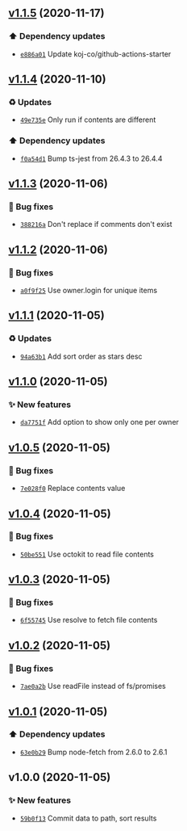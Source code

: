 ## [v1.1.5](https://github.com/koj-co/readme-repos-list/compare/v1.1.4...v1.1.5) (2020-11-17)

### ⬆️ Dependency updates

- [`e886a01`](https://github.com/koj-co/readme-repos-list/commit/e886a01)  Update koj-co/github-actions-starter

## [v1.1.4](https://github.com/koj-co/readme-repos-list/compare/v1.1.3...v1.1.4) (2020-11-10)

### ♻️ Updates

- [`49e735e`](https://github.com/koj-co/readme-repos-list/commit/49e735e)  Only run if contents are different

### ⬆️ Dependency updates

- [`f0a54d1`](https://github.com/koj-co/readme-repos-list/commit/f0a54d1)  Bump ts-jest from 26.4.3 to 26.4.4

## [v1.1.3](https://github.com/koj-co/readme-repos-list/compare/v1.1.2...v1.1.3) (2020-11-06)

### 🐛 Bug fixes

- [`388216a`](https://github.com/koj-co/readme-repos-list/commit/388216a)  Don&#x27;t replace if comments don&#x27;t exist

## [v1.1.2](https://github.com/koj-co/readme-repos-list/compare/v1.1.1...v1.1.2) (2020-11-06)

### 🐛 Bug fixes

- [`a0f9f25`](https://github.com/koj-co/readme-repos-list/commit/a0f9f25)  Use owner.login for unique items

## [v1.1.1](https://github.com/koj-co/readme-repos-list/compare/v1.1.0...v1.1.1) (2020-11-05)

### ♻️ Updates

- [`94a63b1`](https://github.com/koj-co/readme-repos-list/commit/94a63b1)  Add sort order as stars desc

## [v1.1.0](https://github.com/koj-co/readme-repos-list/compare/v1.0.5...v1.1.0) (2020-11-05)

### ✨ New features

- [`da7751f`](https://github.com/koj-co/readme-repos-list/commit/da7751f)  Add option to show only one per owner

## [v1.0.5](https://github.com/koj-co/readme-repos-list/compare/v1.0.4...v1.0.5) (2020-11-05)

### 🐛 Bug fixes

- [`7e028f0`](https://github.com/koj-co/readme-repos-list/commit/7e028f0)  Replace contents value

## [v1.0.4](https://github.com/koj-co/readme-repos-list/compare/v1.0.3...v1.0.4) (2020-11-05)

### 🐛 Bug fixes

- [`50be551`](https://github.com/koj-co/readme-repos-list/commit/50be551)  Use octokit to read file contents

## [v1.0.3](https://github.com/koj-co/readme-repos-list/compare/v1.0.2...v1.0.3) (2020-11-05)

### 🐛 Bug fixes

- [`6f55745`](https://github.com/koj-co/readme-repos-list/commit/6f55745)  Use resolve to fetch file contents

## [v1.0.2](https://github.com/koj-co/readme-repos-list/compare/v1.0.1...v1.0.2) (2020-11-05)

### 🐛 Bug fixes

- [`7ae0a2b`](https://github.com/koj-co/readme-repos-list/commit/7ae0a2b)  Use readFile instead of fs/promises

## [v1.0.1](https://github.com/koj-co/readme-repos-list/compare/v1.0.0...v1.0.1) (2020-11-05)

### ⬆️ Dependency updates

- [`63e0b29`](https://github.com/koj-co/readme-repos-list/commit/63e0b29)  Bump node-fetch from 2.6.0 to 2.6.1

## v1.0.0 (2020-11-05)

### ✨ New features

- [`59b0f13`](https://github.com/koj-co/readme-repos-list/commit/59b0f13)  Commit data to path, sort results
